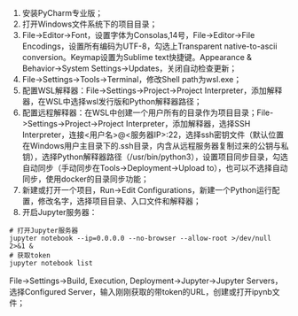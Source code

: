 1. 安装PyCharm专业版；
2. 打开Windows文件系统下的项目目录；
3. File->Editor->Font，设置字体为Consolas,14号，File->Editor->File Encodings，设置所有编码为UTF-8，勾选上Transparent native-to-ascii conversion。Keymap设置为Sublime text快捷键。Appearance & Behavior->System Settings->Updates，关闭自动检查更新；
4. File->Settings->Tools->Terminal，修改Shell path为wsl.exe；
5. 配置WSL解释器：File->Settings->Project->Project Interpreter，添加解释器，在WSL中选择wsl发行版和Python解释器路径；
6. 配置远程解释器：在WSL中创建一个用户所有的目录作为项目目录；File->Settings->Project->Project Interpreter，添加解释器，选择SSH Interpreter，连接<用户名>@<服务器IP>:22，选择ssh密钥文件（默认位置在Windows用户主目录下的.ssh目录，内含从远程服务器复制过来的公钥与私钥），选择Python解释器路径（/usr/bin/python3），设置项目同步目录，勾选自动同步（手动同步在Tools->Deployment->Upload to），也可以不选择自动同步，使用docker的目录同步功能；
7. 新建或打开一个项目，Run->Edit Configurations，新建一个Python运行配置，修改名字，选择项目目录、入口文件和解释器；
8. 开启Jupyter服务器：
```
# 打开Jupyter服务器
jupyter notebook --ip=0.0.0.0 --no-browser --allow-root >/dev/null 2>&1 &
# 获取token
jupyter notebook list
```

File->Settings->Build, Execution, Deployment->Jupyter->Jupyter Servers，选择Configured Server，输入刚刚获取的带token的URL，创建或打开ipynb文件；



